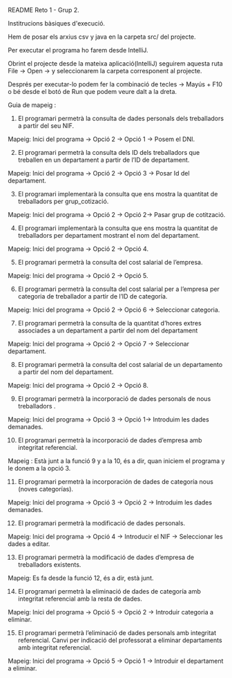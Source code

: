 README Reto 1 - Grup 2.

Institrucions bàsiques d'execució.

Hem de posar els arxius csv y java en la carpeta src/ del projecte.

Per executar el programa ho farem desde IntelliJ. 

Obrint el projecte desde la mateixa aplicació(IntelliJ) seguirem aquesta ruta File → Open → y seleccionarem la carpeta corresponent al projecte.

Després per executar-lo podem fer la combinació de tecles → Mayús + F10  o bé desde el botó de Run que podem veure dalt a la dreta.


Guia de mapeig :

1. El programari permetrà la consulta de dades personals dels treballadors a partir del
seu NIF.

Mapeig: Inici del programa → Opció 2 → Opció 1 → Posem el DNI.

2. El programari permetrà la consulta dels ID dels treballadors que treballen en un
departament a partir de l’ID de departament.

Mapeig: Inici del programa → Opció  2 → Opció  3 → Posar Id del departament.

3. El programari implementarà la consulta que ens mostra la quantitat de treballadors
per grup_cotizació.

Mapeig: Inici del programa → Opció  2 → Opció  2→ Pasar grup de cotització.

4. El programari implementarà la consulta que ens mostra la quantitat de treballadors
per departament mostrant el nom del departament.

Mapeig: Inici del programa → Opció  2 → Opció  4.

5. El programari permetrà la consulta del cost salarial de l’empresa.

Mapeig: Inici del programa →  Opció  2 → Opció  5.



6. El programari permetrà la consulta del cost salarial per a l’empresa per categoria de
treballador a partir de l’ID de categoría.

Mapeig: Inici del programa → Opció  2 → Opció 6 → Seleccionar categoria.

7. El programari permetrà la consulta de la quantitat d’hores extres associades a un
departament a partir del nom del departament

Mapeig: Inici del programa → Opció  2 → Opció  7 → Seleccionar departament.

8. El programari permetrà la consulta del cost salarial de un departamento a partir del
nom del departament.

Mapeig: Inici del programa → Opció  2 → Opció  8.

9. El programari permetrà la incorporació de dades personals de nous treballadors .

Mapeig: Inici del programa → Opció  3 → Opció  1→ Introduim les dades demanades.

10. El programari permetrà la incorporació de dades d’empresa amb integritat
referencial.

Mapeig : Està junt a la funció 9 y a la 10, és a dir, quan iniciem el programa y le donem a la opció 3.

11. El programari permetrà la incorporación de dades de categoría nous (noves
categorías).

Mapeig: Inici del programa → Opció  3 → Opció  2 → Introduim les dades demanades.

12. El programari permetrà la modificació de dades personals.

Mapeig: Inici del programa →  Opció  4 → Introducir el NIF → Seleccionar les dades a editar.

13. El programari permetrà la modificació de dades d’empresa de treballadors existents.

Mapeig: Es fa desde la funció 12, és a dir, està junt.

14. El programari permetrà la eliminació de dades de categoría amb integritat referencial
amb la resta de dades.

Mapeig: Inici del programa → Opció  5 → Opció  2 → Introduir categoria a eliminar.

15. El programari permetrà l’eliminació de dades personals amb integritat referencial. 
Canvi per indicació del professorat a eliminar departaments amb integritat referencial.

Mapeig: Inici del programa → Opció  5 → Opció  1 → Introduir el departament a eliminar.

